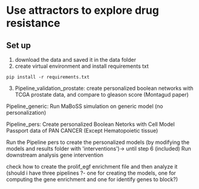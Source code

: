 # Use attractors to explore drug resistance

## Set up

1. download the data and saved it in the data folder 
2. create virtual environment and install requirements txt

```
pip install -r requirements.txt
```

3. Pipeline_validation_prostate: 
create personalized boolean networks with TCGA prostate data, and compare to gleason score (Montagud paper)

Pipeline_generic:
Run MaBoSS simulation on generic model (no personalization) 

Pipeline_pers:
Create personalized Boolean Netorks with Cell Model Passport data of PAN CANCER (Except Hematopoietic tissue)













Run the Pipeline pers to create the personalized models (by modifying the models and results folder with 'interventions')-> until step 6 (included)
Run downstream analysis gene intervention 


check how to create the prolif_egf enrichment file and then analyze it (should i have three pipelines ?- one for creating the models, one for computing the gene enrichment and one for identify genes to block?)



